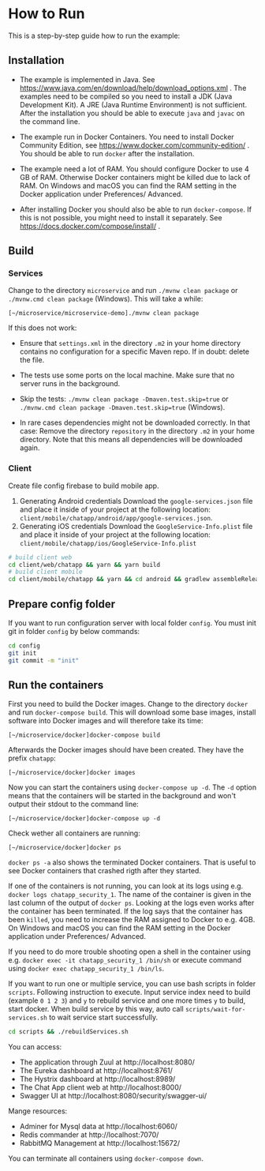 # How to Run

This is a step-by-step guide how to run the example:

## Installation

* The example is implemented in Java. See
   https://www.java.com/en/download/help/download_options.xml . The
   examples need to be compiled so you need to install a JDK (Java
   Development Kit). A JRE (Java Runtime Environment) is not
   sufficient. After the installation you should be able to execute
   `java` and `javac` on the command line.

* The example run in Docker Containers. You need to install Docker
  Community Edition, see https://www.docker.com/community-edition/
  . You should be able to run `docker` after the installation.

* The example need a lot of RAM. You should configure Docker to use 4
  GB of RAM. Otherwise Docker containers might be killed due to lack
  of RAM. On Windows and macOS you can find the RAM setting in the
  Docker application under Preferences/ Advanced.
  
* After installing Docker you should also be able to run
  `docker-compose`. If this is not possible, you might need to install
  it separately. See https://docs.docker.com/compose/install/ .

## Build
### Services
Change to the directory `microservice` and run `./mvnw clean
package` or `./mvnw.cmd clean package` (Windows). This will take a while:

```
[~/microservice/microservice-demo]./mvnw clean package
```

If this does not work:

* Ensure that `settings.xml` in the directory `.m2` in your home
directory contains no configuration for a specific Maven repo. If in
doubt: delete the file.

* The tests use some ports on the local machine. Make sure that no
server runs in the background.

* Skip the tests: `./mvnw clean package
  -Dmaven.test.skip=true` or `./mvnw.cmd clean package
  -Dmaven.test.skip=true` (Windows).

* In rare cases dependencies might not be downloaded correctly. In
  that case: Remove the directory `repository` in the directory `.m2`
  in your home directory. Note that this means all dependencies will
  be downloaded again.

### Client
Create file config firebase to build mobile app.
1. Generating Android credentials
Download the `google-services.json` file and place it inside of your project 
at the following location: `client/mobile/chatapp/android/app/google-services.json`.
2. Generating iOS credentials
Download the `GoogleService-Info.plist` file and place it inside of your project
at the following location: `client/mobile/chatapp/ios/GoogleService-Info.plist`

```sh
# build client web
cd client/web/chatapp && yarn && yarn build
# build client mobile
cd client/mobile/chatapp && yarn && cd android && gradlew assembleRelease
```
## Prepare config folder
If you want to run configuration server with local folder `config`. 
You must init git in folder `config` by below commands:
```sh
cd config
git init
git commit -m "init"
```
## Run the containers

First you need to build the Docker images. Change to the directory
`docker` and run `docker-compose build`. This will download some base
images, install software into Docker images and will therefore take
its time:

```
[~/microservice/docker]docker-compose build 
```

Afterwards the Docker images should have been created. They have the prefix
`chatapp`:

```
[~/microservice/docker]docker images
```

Now you can start the containers using `docker-compose up -d`. The
`-d` option means that the containers will be started in the
background and won't output their stdout to the command line:

```
[~/microservice/docker]docker-compose up -d
```

Check wether all containers are running:

```
[~/microservice/docker]docker ps
```
`docker ps -a`  also shows the terminated Docker containers. That is
useful to see Docker containers that crashed rigth after they started.

If one of the containers is not running, you can look at its logs using
e.g.  `docker logs chatapp_security_1`. The name of the container is
given in the last column of the output of `docker ps`. Looking at the
logs even works after the container has been
terminated. If the log says that the container has been `killed`, you
need to increase the RAM assigned to Docker to e.g. 4GB. On Windows
and macOS you can find the RAM setting in the Docker application under
Preferences/ Advanced.
  
If you need to do more trouble shooting open a shell in the container
using e.g. `docker exec -it chatapp_security_1 /bin/sh` or execute
command using `docker exec chatapp_security_1 /bin/ls`.

If you want to run one or multiple service, you can use bash scripts in folder `scripts`. 
Following instruction to execute. Input service index need to build (example `0 1 2 3`) 
and `y` to rebuild service and one more times `y` to build, start docker.
When build service by this way, auto call `scripts/wait-for-services.sh` 
to wait service start successfully.
```sh
cd scripts && ./rebuildServices.sh
```

You can access:

* The application through Zuul at http://localhost:8080/
* The Eureka dashboard at http://localhost:8761/
* The Hystrix dashboard at http://localhost:8989/
* The Chat App client web at http://localhost:8000/
* Swagger UI at http://localhost:8080/security/swagger-ui/

Mange resources:

* Adminer for Mysql data at http://localhost:6060/
* Redis commander at http://localhost:7070/
* RabbitMQ Management at http://localhost:15672/

You can terminate all containers using `docker-compose down`.